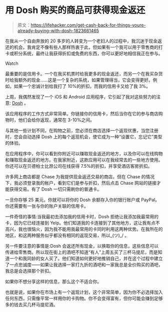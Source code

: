 # 用 Dosh 购买的商品可获得现金返还

> 原文：<https://lifehacker.com/get-cash-back-for-things-youre-already-buying-with-dosh-1823661465>

在我从一个自由奔放的 20 多岁的人转变为一个老妇人的过程中，我沉迷于现金返还的机会。我肯定不像有些人那样热衷于此，但如果有一个我可以用于零售商的打卡或积分系统，最终让我获得折扣或免费的东西，你可以更好地相信我正在参与。

Watch

最重要的是信用卡。一个在我买机票时给我更多的现金返还，而另一个在我买杂货时给我额外的现金……这是一个复杂的系统，如果管理得当，它会变得更好。例如，如果一个忠诚计划给我打了 10%的折扣，而我的信用卡又给了我 3%。

上周，我偶然发现了一个 iOS 和 Android 应用程序，它引起了我对这些努力的注意: [Dosh](https://www.dosh.cash/) 。

该应用程序的工作方式非常简单。你链接你的信用卡，然后当你在它的参与商店购物时，他们会给你返现，通常在 3-10%之间。

与其他一些计划不同，在购物之前，您必须在商店选择一个返现优惠，当您注册时，您会自动选择 Dosh 上的每个返现机会，使它成为一种“设置它，忘记它”类型的体验。

在应用程序中，你可以看到你附近可以赚取现金返还的地方，以及你可以在线购物和赚取现金返还的地方。在我家附近，这款应用可以在我经常去的一些地方使用。你还可以在贝德柏士比昂公司在线获得 7.5%的折扣，并享受酒店客房折扣。

许多网上商店都是 Chase 为我提供现金返还交易的商店，但在 Chase 的情况下，我必须登录我的帐户，看到它们是参与折扣，然后点击 Chase 网站的链接才能获得交易。有了 Dosh 一切只需刷你的普通卡。

一旦你存够 25 美元，你就可以将你的 Dosh 余额存入你的银行账户或 PayPal。你还需要有一张与你的账户关联的信用卡。

一件奇怪的事情:当我最初去添加我的信用卡时，Dosh 拒绝让我添加我最常用的卡，因为它已经连接到 Yelp。他们知道我的卡连接到了其他地方，这让我有点不高兴，我也很恼火，因为我不能用我最常用的卡同时利用这两种优势。在我所在的地区，和这两种服务似乎都没有相同的返现交易，所以\_(ツ)_/ 。

另一件要注意的事情是:Dosh 会返还所有现金，以换取你的信息，这些信息可以传递给零售商。所以现在街上的酒吧不知道“有人”上周五买了三杯马提尼，而是知道一个和我同龄的女人买了。他们知道如何更好地推销自己，并在这个过程中建立了一点忠诚度——如果让我选择一家打九折的酒吧和一家我总是全价购买的酒吧，我总是会选择那个折扣。

如果你不想分享这样的信息，那么这个不适合你。

也就是说，如果你在市场上有一个返现计划，这个非常简单，因为你不必选择加入任何东西，只需像平常一样用你的卡购物。你不会变得富有，但你可能会赚到足够多的钱去买几杯马提尼酒。